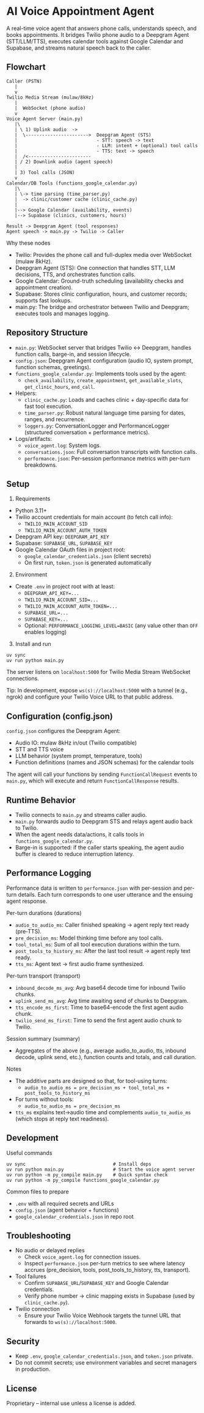 # AI Voice Appointment Agent

A real-time voice agent that answers phone calls, understands speech, and books appointments. It bridges Twilio phone audio to a Deepgram Agent (STT/LLM/TTS), executes calendar tools against Google Calendar and Supabase, and streams natural speech back to the caller.

## Flowchart

```
Caller (PSTN)
   |
   v
Twilio Media Stream (mulaw/8kHz)
   |
   |  WebSocket (phone audio)
   v
Voice Agent Server (main.py)
   |\
   | \ 1) Uplink audio  ->
   |  \----------------------->  Deepgram Agent (STS)
   |                             - STT: speech -> text
   |                             - LLM: intent + (optional) tool calls
   |                             - TTS: text -> speech
   |  /<-----------------------
   | / 2) Downlink audio (agent speech)
   |
   | 3) Tool calls (JSON)
   v
Calendar/DB Tools (functions_google_calendar.py)
   |\
   | \-> time parsing (time_parser.py)
   |  -> clinic/customer cache (clinic_cache.py)
   |
   |--> Google Calendar (availability, events)
   |--> Supabase (clinics, customers, hours)

Result -> Deepgram Agent (tool responses)
Agent speech -> main.py -> Twilio -> Caller
```

Why these nodes
- Twilio: Provides the phone call and full-duplex media over WebSocket (mulaw 8kHz).
- Deepgram Agent (STS): One connection that handles STT, LLM decisions, TTS, and orchestrates function calls.
- Google Calendar: Ground-truth scheduling (availability checks and appointment creation).
- Supabase: Stores clinic configuration, hours, and customer records; supports fast lookups.
- main.py: The bridge and orchestrator between Twilio and Deepgram; executes tools and manages logging.

## Repository Structure

- `main.py`: WebSocket server that bridges Twilio <-> Deepgram, handles function calls, barge-in, and session lifecycle.
- `config.json`: Deepgram Agent configuration (audio IO, system prompt, function schemas, greetings).
- `functions_google_calendar.py`: Implements tools used by the agent:
  - `check_availability`, `create_appointment`, `get_available_slots`, `get_clinic_hours`, `end_call`.
- Helpers:
  - `clinic_cache.py`: Loads and caches clinic + day-specific data for fast tool execution.
  - `time_parser.py`: Robust natural language time parsing for dates, ranges, and recurrence.
  - `loggers.py`: ConversationLogger and PerformanceLogger (structured conversation + performance metrics).
- Logs/artifacts:
  - `voice_agent.log`: System logs.
  - `conversations.json`: Full conversation transcripts with function calls.
  - `performance.json`: Per-session performance metrics with per-turn breakdowns.

## Setup

1) Requirements
- Python 3.11+
- Twilio account credentials for main account (to fetch call info):
  - `TWILIO_MAIN_ACCOUNT_SID`
  - `TWILIO_MAIN_ACCOUNT_AUTH_TOKEN`
- Deepgram API key: `DEEPGRAM_API_KEY`
- Supabase: `SUPABASE_URL`, `SUPABASE_KEY`
- Google Calendar OAuth files in project root:
  - `google_calendar_credentials.json` (client secrets)
  - On first run, `token.json` is generated automatically

2) Environment
- Create `.env` in project root with at least:
  - `DEEPGRAM_API_KEY=...`
  - `TWILIO_MAIN_ACCOUNT_SID=...`
  - `TWILIO_MAIN_ACCOUNT_AUTH_TOKEN=...`
  - `SUPABASE_URL=...`
  - `SUPABASE_KEY=...`
  - Optional: `PERFORMANCE_LOGGING_LEVEL=BASIC` (any value other than `OFF` enables logging)

3) Install and run
```
uv sync
uv run python main.py
```
The server listens on `localhost:5000` for Twilio Media Stream WebSocket connections.

Tip: In development, expose `ws(s)://localhost:5000` with a tunnel (e.g., ngrok) and configure your Twilio Voice URL to that public address.

## Configuration (config.json)

`config.json` configures the Deepgram Agent:
- Audio IO: mulaw 8kHz in/out (Twilio compatible)
- STT and TTS voice
- LLM behavior (system prompt, temperature, tools)
- Function definitions (names and JSON schemas) for the calendar tools

The agent will call your functions by sending `FunctionCallRequest` events to `main.py`, which will execute and return `FunctionCallResponse` results.

## Runtime Behavior

- Twilio connects to `main.py` and streams caller audio.
- `main.py` forwards audio to Deepgram STS and relays agent audio back to Twilio.
- When the agent needs data/actions, it calls tools in `functions_google_calendar.py`.
- Barge-in is supported: if the caller starts speaking, the agent audio buffer is cleared to reduce interruption latency.

## Performance Logging

Performance data is written to `performance.json` with per-session and per-turn details. Each turn corresponds to one user utterance and the ensuing agent response.

Per-turn durations (durations)
- `audio_to_audio_ms`: Caller finished speaking → agent reply text ready (pre‑TTS).
- `pre_decision_ms`: Model thinking time before any tool calls.
- `tool_total_ms`: Sum of all tool execution durations within the turn.
- `post_tools_to_history_ms`: After the last tool result → agent reply text ready.
- `tts_ms`: Agent text → first audio frame synthesized.

Per-turn transport (transport)
- `inbound_decode_ms_avg`: Avg base64 decode time for inbound Twilio chunks.
- `uplink_send_ms_avg`: Avg time awaiting send of chunks to Deepgram.
- `tts_encode_ms_first`: Time to base64-encode the first agent audio chunk.
- `twilio_send_ms_first`: Time to send the first agent audio chunk to Twilio.

Session summary (summary)
- Aggregates of the above (e.g., average audio_to_audio, tts, inbound decode, uplink send, etc.), function counts and totals, and call duration.

Notes
- The additive parts are designed so that, for tool-using turns:
  - `audio_to_audio_ms = pre_decision_ms + tool_total_ms + post_tools_to_history_ms`
- For turns without tools:
  - `audio_to_audio_ms = pre_decision_ms`
- `tts_ms` explains text→audio time and complements `audio_to_audio_ms` (which stops at reply text readiness).

## Development

Useful commands
```
uv sync                                # Install deps
uv run python main.py                  # Start the voice agent server
uv run python -m py_compile main.py    # Quick syntax check
uv run python -m py_compile functions_google_calendar.py
```

Common files to prepare
- `.env` with all required secrets and URLs
- `config.json` (agent behavior + functions)
- `google_calendar_credentials.json` in repo root

## Troubleshooting

- No audio or delayed replies
  - Check `voice_agent.log` for connection issues.
  - Inspect `performance.json` per-turn metrics to see where latency accrues (pre_decision, tools, post_tools_to_history, tts, transport).
- Tool failures
  - Confirm `SUPABASE_URL`/`SUPABASE_KEY` and Google Calendar credentials.
  - Verify phone number → clinic mapping exists in Supabase (used by `clinic_cache.py`).
- Twilio connection
  - Ensure your Twilio Voice Webhook targets the tunnel URL that forwards to `ws(s)://localhost:5000`.

## Security

- Keep `.env`, `google_calendar_credentials.json`, and `token.json` private.
- Do not commit secrets; use environment variables and secret managers in production.

## License

Proprietary – internal use unless a license is added.

